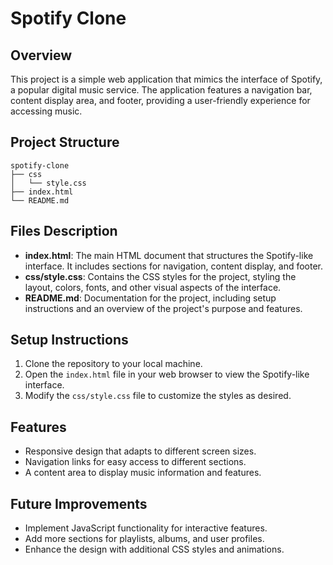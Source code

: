 # Spotify Clone

## Overview
This project is a simple web application that mimics the interface of Spotify, a popular digital music service. The application features a navigation bar, content display area, and footer, providing a user-friendly experience for accessing music.

## Project Structure
```
spotify-clone
├── css
│   └── style.css
├── index.html
└── README.md
```

## Files Description
- **index.html**: The main HTML document that structures the Spotify-like interface. It includes sections for navigation, content display, and footer.
- **css/style.css**: Contains the CSS styles for the project, styling the layout, colors, fonts, and other visual aspects of the interface.
- **README.md**: Documentation for the project, including setup instructions and an overview of the project's purpose and features.

## Setup Instructions
1. Clone the repository to your local machine.
2. Open the `index.html` file in your web browser to view the Spotify-like interface.
3. Modify the `css/style.css` file to customize the styles as desired.

## Features
- Responsive design that adapts to different screen sizes.
- Navigation links for easy access to different sections.
- A content area to display music information and features.

## Future Improvements
- Implement JavaScript functionality for interactive features.
- Add more sections for playlists, albums, and user profiles.
- Enhance the design with additional CSS styles and animations.